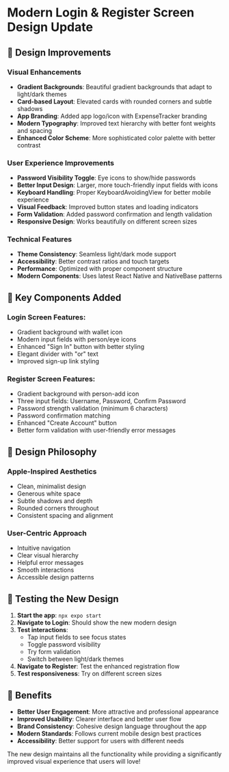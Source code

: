 # Modern Login & Register Screen Design Update

## 🎨 Design Improvements

### Visual Enhancements
- **Gradient Backgrounds**: Beautiful gradient backgrounds that adapt to light/dark themes
- **Card-based Layout**: Elevated cards with rounded corners and subtle shadows
- **App Branding**: Added app logo/icon with ExpenseTracker branding
- **Modern Typography**: Improved text hierarchy with better font weights and spacing
- **Enhanced Color Scheme**: More sophisticated color palette with better contrast

### User Experience Improvements
- **Password Visibility Toggle**: Eye icons to show/hide passwords
- **Better Input Design**: Larger, more touch-friendly input fields with icons
- **Keyboard Handling**: Proper KeyboardAvoidingView for better mobile experience
- **Visual Feedback**: Improved button states and loading indicators
- **Form Validation**: Added password confirmation and length validation
- **Responsive Design**: Works beautifully on different screen sizes

### Technical Features
- **Theme Consistency**: Seamless light/dark mode support
- **Accessibility**: Better contrast ratios and touch targets
- **Performance**: Optimized with proper component structure
- **Modern Components**: Uses latest React Native and NativeBase patterns

## 🔧 Key Components Added

### Login Screen Features:
- Gradient background with wallet icon
- Modern input fields with person/eye icons
- Enhanced "Sign In" button with better styling
- Elegant divider with "or" text
- Improved sign-up link styling

### Register Screen Features:
- Gradient background with person-add icon
- Three input fields: Username, Password, Confirm Password
- Password strength validation (minimum 6 characters)
- Password confirmation matching
- Enhanced "Create Account" button
- Better form validation with user-friendly error messages

## 🎯 Design Philosophy

### Apple-Inspired Aesthetics
- Clean, minimalist design
- Generous white space
- Subtle shadows and depth
- Rounded corners throughout
- Consistent spacing and alignment

### User-Centric Approach
- Intuitive navigation
- Clear visual hierarchy
- Helpful error messages
- Smooth interactions
- Accessible design patterns

## 📱 Testing the New Design

1. **Start the app**: `npx expo start`
2. **Navigate to Login**: Should show the new modern design
3. **Test interactions**:
   - Tap input fields to see focus states
   - Toggle password visibility
   - Try form validation
   - Switch between light/dark themes
4. **Navigate to Register**: Test the enhanced registration flow
5. **Test responsiveness**: Try on different screen sizes

## 🚀 Benefits

- **Better User Engagement**: More attractive and professional appearance
- **Improved Usability**: Clearer interface and better user flow
- **Brand Consistency**: Cohesive design language throughout the app
- **Modern Standards**: Follows current mobile design best practices
- **Accessibility**: Better support for users with different needs

The new design maintains all the functionality while providing a significantly improved visual experience that users will love! 